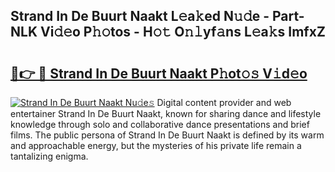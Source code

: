 ## Strand In De Buurt Naakt L𝚎a𝚔ed N𝚞𝚍e - Part-NLK Vi𝚍𝚎o P𝚑𝚘tos - H𝚘𝚝 O𝚗𝚕yf𝚊ns L𝚎a𝚔s ImfxZ

# <h2><a href="http://kf7b1us.oniu.top/?m=Strand+In+De+Buurt+Naakt">🔗👉 🔴 Strand In De Buurt Naakt P𝚑ot𝚘𝚜 V𝚒d𝚎o</a></h2>

[![Strand In De Buurt Naakt Nu𝚍e𝚜](https://i.imgur.com/0qMVB7G.gif)](http://kf7b1us.oniu.top/?m=Strand+In+De+Buurt+Naakt)
Digital content provider and web entertainer Strand In De Buurt Naakt, known for sharing dance and lifestyle knowledge through solo and collaborative dance presentations and brief films. The public persona of Strand In De Buurt Naakt is defined by its warm and approachable energy, but the mysteries of his private life remain a tantalizing enigma.  
